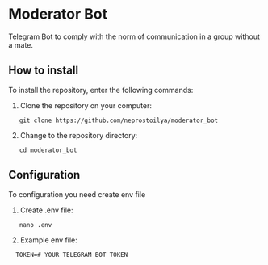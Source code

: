 # Moderator Bot

Telegram Bot to comply with the norm of communication in a group without a mate.

## How to install

To install the repository, enter the following commands:

1. Clone the repository on your computer:

  ```
     git clone https://github.com/neprostoilya/moderator_bot
  ```

2. Change to the repository directory:

  ```
     cd moderator_bot
  ```

## Configuration

To configuration you need create env file

1. Create .env file:

  ```
     nano .env
  ```

2. Example env file:

  ```
    TOKEN=# YOUR TELEGRAM BOT TOKEN
  ```
